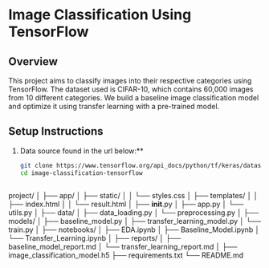 # Image Classification Using TensorFlow

## Overview

This project aims to classify images into their respective categories using TensorFlow. The dataset used is CIFAR-10, which contains 60,000 images from 10 different categories. We build a baseline image classification model and optimize it using transfer learning with a pre-trained model.

## Setup Instructions

1. Data source found in the url below:**
   ```bash
   git clone https://www.tensorflow.org/api_docs/python/tf/keras/datasets/cifar10/load_data
   cd image-classification-tensorflow



project/
│
├── app/
│   ├── static/
│   │   └── styles.css
│   ├── templates/
│   │   ├── index.html
│   │   └── result.html
│   ├── __init__.py
│   ├── app.py
│   └── utils.py
│
├── data/
│   ├── data_loading.py
│   └── preprocessing.py
│
├── models/
│   ├── baseline_model.py
│   ├── transfer_learning_model.py
│   └── train.py
│
├── notebooks/
│   ├── EDA.ipynb
│   ├── Baseline_Model.ipynb
│   └── Transfer_Learning.ipynb
│
├── reports/
│   ├── baseline_model_report.md
│   └── transfer_learning_report.md
│
├── image_classification_model.h5
├── requirements.txt
└── README.md
